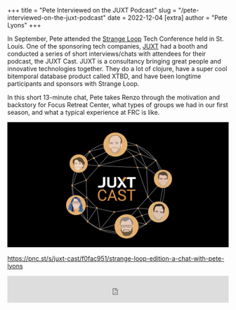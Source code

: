 +++
title = "Pete Interviewed on the JUXT Podcast"
slug = "/pete-interviewed-on-the-juxt-podcast"
date = 2022-12-04
[extra]
author = "Pete Lyons"
+++

In September, Pete attended the [Strange Loop](https://thestrangeloop.com/) Tech Conference held in St. Louis. One of the sponsoring tech companies, [JUXT](https://www.juxt.pro/) had a booth and conducted a series of short interviews/chats with attendees for their podcast, the JUXT Cast. JUXT is a consultancy bringing great people and innovative technologies together. They do a lot of clojure, have a super cool bitemporal database product called XTBD, and have been longtime participants and sponsors with Strange Loop.

In this short 13-minute chat, Pete takes Renzo through the motivation and backstory for Focus Retreat Center, what types of groups we had in our first season, and what a typical experience at FRC is like.

<a href="https://pnc.st/s/juxt-cast/f0fac951/strange-loop-edition-a-chat-with-pete-lyons"><img alt="JUXT Cast Strange Loop Edition Logo" src="juxtcast.jpg"></a>

<a href="https://pnc.st/s/juxt-cast/f0fac951/strange-loop-edition-a-chat-with-pete-lyons">https://pnc.st/s/juxt-cast/f0fac951/strange-loop-edition-a-chat-with-pete-lyons</a>

<iframe frameborder="0" height="61" src="https://pinecast.com/player/f0fac951-9e6d-46aa-b752-206fc5434c66?theme=cardstock&amp;dark=false&amp;shortlink=true" title="Episode player" width="100%" style="border: 0px;"></iframe>
